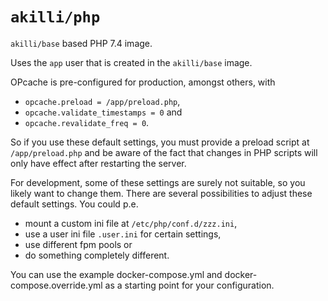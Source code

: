 # `akilli/php`

`akilli/base` based PHP 7.4 image. 

Uses the `app` user that is created in the `akilli/base` image. 

OPcache is pre-configured for production, amongst others, with

- `opcache.preload = /app/preload.php`,
- `opcache.validate_timestamps = 0` and
- `opcache.revalidate_freq = 0`.

So if you use these default settings, you must provide a preload script at `/app/preload.php` and be aware of the fact that changes in PHP scripts will only have effect after restarting the server. 

For development, some of these settings are surely not suitable, so you likely want to change them. There are several possibilities to adjust these default settings. You could p.e. 

- mount a custom ini file at `/etc/php/conf.d/zzz.ini`,
- use a user ini file `.user.ini` for certain settings,
- use different fpm pools or
- do something completely different.

You can use the example docker-compose.yml and docker-compose.override.yml as a starting point for your configuration.
